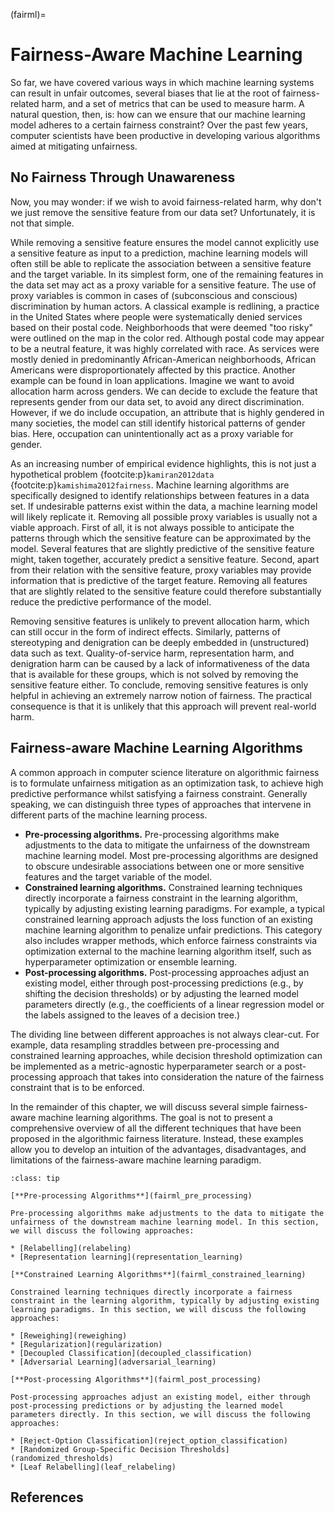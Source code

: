(fairml)=

# Fairness-Aware Machine Learning

So far, we have covered various ways in which machine learning systems can result in unfair outcomes, several biases that lie at the root of fairness-related harm, and a set of metrics that can be used to measure harm. A natural question, then, is: how can we ensure that our machine learning model adheres to a certain fairness constraint? Over the past few years, computer scientists have been productive in developing various algorithms aimed at mitigating unfairness.

## No Fairness Through Unawareness

Now, you may wonder: if we wish to avoid fairness-related harm, why don't we just remove the sensitive feature from our data set? Unfortunately, it is not that simple.

While removing a sensitive feature ensures the model cannot explicitly use a sensitive feature as input to a prediction, machine learning models will often still be able to replicate the association between a sensitive feature and the target variable. In its simplest form, one of the remaining features in the data set may act as a proxy variable for a sensitive feature. The use of proxy variables is common in cases of (subconscious and conscious) discrimination by human actors. A classical example is redlining, a practice in the United States where people were systematically denied services based on their postal code. Neighborhoods that were deemed "too risky" were outlined on the map in the color red. Although postal code may appear to be a neutral feature, it was highly correlated with race. As services were mostly denied in predominantly African-American neighborhoods, African Americans were disproportionately affected by this practice. Another example can be found in loan applications. Imagine we want to avoid allocation harm across genders. We can decide to exclude the feature that represents gender from our data set, to avoid any direct discrimination. However, if we do include occupation, an attribute that is highly gendered in many societies, the model can still identify historical patterns of gender bias. Here, occupation can unintentionally act as a proxy variable for gender.

As an increasing number of empirical evidence highlights, this is not just a hypothetical problem {footcite:p}`kamiran2012data` {footcite:p}`kamishima2012fairness`. Machine learning algorithms are specifically designed to identify relationships between features in a data set. If undesirable patterns exist within the data, a machine learning model will likely replicate it. Removing all possible proxy variables is usually not a viable approach. First of all, it is not always possible to anticipate the patterns through which the sensitive feature can be approximated by the model. Several features that are slightly predictive of the sensitive feature might, taken together, accurately predict a sensitive feature. Second, apart from their relation with the sensitive feature, proxy variables may provide information that is predictive of the target feature. Removing all features that are slightly related to the sensitive feature could therefore substantially reduce the predictive performance of the model.

Removing sensitive features is unlikely to prevent allocation harm, which can still occur in the form of indirect effects. Similarly, patterns of stereotyping and denigration can be deeply embedded in (unstructured) data such as text. Quality-of-service harm, representation harm, and denigration harm can be caused by a lack of informativeness of the data that is available for these groups, which is not solved by removing the sensitive feature either. To conclude, removing sensitive features is only helpful in achieving an extremely narrow notion of fairness. The practical consequence is that it is unlikely that this approach will prevent real-world harm.

## Fairness-aware Machine Learning Algorithms

A common approach in computer science literature on algorithmic fairness is to formulate unfairness mitigation as an optimization task, to achieve high predictive performance whilst satisfying a fairness constraint. Generally speaking, we can distinguish three types of approaches that intervene in different parts of the machine learning process.

- **Pre-processing algorithms.** Pre-processing algorithms make adjustments to the data to mitigate the unfairness of the downstream machine learning model.
  Most pre-processing algorithms are designed to obscure undesirable associations between one or more sensitive features and the target variable of the model.
- **Constrained learning algorithms.** Constrained learning techniques directly incorporate a fairness constraint in the learning algorithm, typically by adjusting existing learning paradigms. For example, a typical constrained learning approach adjusts the loss function of an existing machine learning algorithm to penalize unfair predictions. This category also includes wrapper methods, which enforce fairness constraints via optimization external to the machine learning algorithm itself, such as hyperparameter optimization or ensemble learning.
- **Post-processing algorithms.** Post-processing approaches adjust an existing model, either through post-processing predictions (e.g., by shifting the decision thresholds) or by adjusting the learned model parameters directly (e.g., the coefficients of a linear regression model or the labels assigned to the leaves of a decision tree.)

The dividing line between different approaches is not always clear-cut. For example, data resampling straddles between pre-processing and constrained learning approaches, while decision threshold optimization can be implemented as a metric-agnostic hyperparameter search or a post-processing approach that takes into consideration the nature of the fairness constraint that is to be enforced.

In the remainder of this chapter, we will discuss several simple fairness-aware machine learning algorithms. The goal is not to present a comprehensive overview of all the different techniques that have been proposed in the algorithmic fairness literature. Instead, these examples allow you to develop an intuition of the advantages, disadvantages, and limitations of the fairness-aware machine learning paradigm.

```{admonition} Chapter Summary
:class: tip

[**Pre-processing Algorithms**](fairml_pre_processing)

Pre-processing algorithms make adjustments to the data to mitigate the unfairness of the downstream machine learning model. In this section, we will discuss the following approaches:

* [Relabelling](relabeling)
* [Representation learning](representation_learning)

[**Constrained Learning Algorithms**](fairml_constrained_learning)

Constrained learning techniques directly incorporate a fairness constraint in the learning algorithm, typically by adjusting existing learning paradigms. In this section, we will discuss the following approaches:

* [Reweighing](reweighing)
* [Regularization](regularization)
* [Decoupled Classification](decoupled_classification)
* [Adversarial Learning](adversarial_learning)

[**Post-processing Algorithms**](fairml_post_processing)

Post-processing approaches adjust an existing model, either through post-processing predictions or by adjusting the learned model parameters directly. In this section, we will discuss the following approaches:

* [Reject-Option Classification](reject_option_classification)
* [Randomized Group-Specific Decision Thresholds](randomized_thresholds)
* [Leaf Relabelling](leaf_relabeling)

```

## References

```{footbibliography}

```
